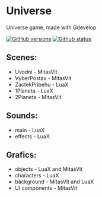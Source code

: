 # Universe
Universe game, made with Gdevelop

<a href="https://github.com/Bigproject1/Universe/"><img alt="GitHub versions" src="https://img.shields.io/badge/version-1.0.0%20beta-yellow" /></a>
<a href="https://github.com/Bigproject1/Universe/"><img alt="Github status" src="https://img.shields.io/badge/status-testing-orange"/></a>

## Scenes:
- Uvodni - MitasVit
- VyberPostav - MitasVit
- ZactekPribehu - LuaX
- 1Planeta - LuaX
- 2Planeta - MitasVit

## Sounds:
- main - LuaX
- effects - LuaX

## Grafics:
- objects - LuaX and MitasVit
- characters - LuaX
- background - MitasVit and LuaX
- UI components - MitasVit
